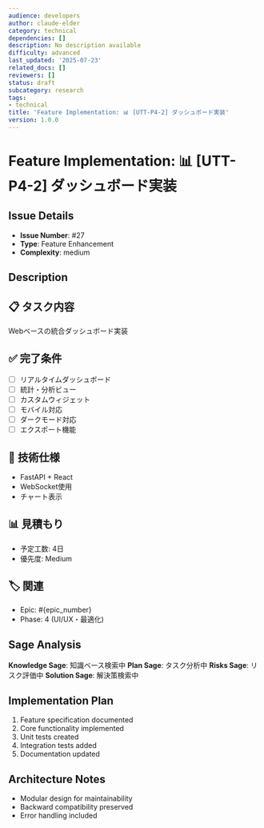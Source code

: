 ```yaml
---
audience: developers
author: claude-elder
category: technical
dependencies: []
description: No description available
difficulty: advanced
last_updated: '2025-07-23'
related_docs: []
reviewers: []
status: draft
subcategory: research
tags:
- technical
title: 'Feature Implementation: 📊 [UTT-P4-2] ダッシュボード実装'
version: 1.0.0
---
```


# Feature Implementation: 📊 [UTT-P4-2] ダッシュボード実装

## Issue Details
- **Issue Number**: #27
- **Type**: Feature Enhancement
- **Complexity**: medium

## Description
## 📋 タスク内容
Webベースの統合ダッシュボード実装

## ✅ 完了条件
- [ ] リアルタイムダッシュボード
- [ ] 統計・分析ビュー
- [ ] カスタムウィジェット
- [ ] モバイル対応
- [ ] ダークモード対応
- [ ] エクスポート機能

## 🔧 技術仕様
- FastAPI + React
- WebSocket使用
- チャート表示

## 📊 見積もり
- 予定工数: 4日
- 優先度: Medium

## 🏷️ 関連
- Epic: #{epic_number}
- Phase: 4 (UI/UX・最適化)


## Sage Analysis
**Knowledge Sage**: 知識ベース検索中
**Plan Sage**: タスク分析中
**Risks Sage**: リスク評価中
**Solution Sage**: 解決策検索中

## Implementation Plan
1. Feature specification documented
2. Core functionality implemented
3. Unit tests created
4. Integration tests added
5. Documentation updated

## Architecture Notes
- Modular design for maintainability
- Backward compatibility preserved
- Error handling included
